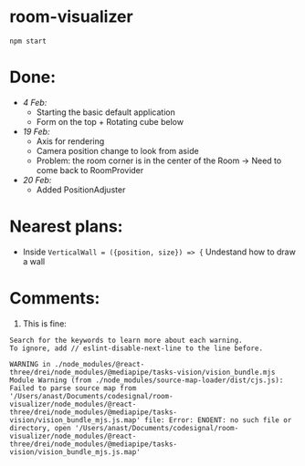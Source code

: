# room-visualizer

`npm start`


# Done:

- *4 Feb:*
    - Starting the basic default application
    - Form on the top + Rotating cube below
- *19 Feb:*
    - Axis for rendering
    - Camera position change to look from aside
    - Problem: the room corner is in the center of the Room -> Need to come back to RoomProvider
- *20 Feb:*
    - Added PositionAdjuster





# Nearest plans:
- Inside `VerticalWall = ({position, size}) => {` Undestand how to draw a wall




# Comments:
1. This is fine:

```
Search for the keywords to learn more about each warning.
To ignore, add // eslint-disable-next-line to the line before.

WARNING in ./node_modules/@react-three/drei/node_modules/@mediapipe/tasks-vision/vision_bundle.mjs
Module Warning (from ./node_modules/source-map-loader/dist/cjs.js):
Failed to parse source map from '/Users/anast/Documents/codesignal/room-visualizer/node_modules/@react-three/drei/node_modules/@mediapipe/tasks-vision/vision_bundle_mjs.js.map' file: Error: ENOENT: no such file or directory, open '/Users/anast/Documents/codesignal/room-visualizer/node_modules/@react-three/drei/node_modules/@mediapipe/tasks-vision/vision_bundle_mjs.js.map'
```
